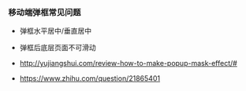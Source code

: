 ### 移动端弹框常见问题

* 弹框水平居中/垂直居中
* 弹框后底层页面不可滑动

* <http://yujiangshui.com/review-how-to-make-popup-mask-effect/#>
* <https://www.zhihu.com/question/21865401>